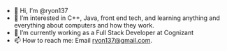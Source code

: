 - 👋 Hi, I’m @ryon137
- 👀 I’m interested in C++, Java, front end tech, and learning anything and everything about computers and how they work.
- 🌱 I’m currently working as a Full Stack Developer at Cognizant
- 📫 How to reach me: Email ryon137@gmail.com.

<!---
ryon137/ryon137 is a ✨ special ✨ repository because its `README.md` (this file) appears on your GitHub profile.
You can click the Preview link to take a look at your changes.
--->
